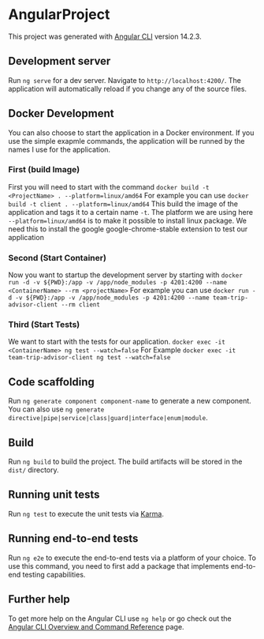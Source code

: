 # AngularProject

This project was generated with [Angular CLI](https://github.com/angular/angular-cli) version 14.2.3.

## Development server

Run `ng serve` for a dev server. Navigate to `http://localhost:4200/`. The application will automatically reload if you change any of the source files.

## Docker Development

You can also choose to start the application in a Docker environment. If you use the simple exapmle commands, the application will be runned by the names I use for the application.

### First (build Image)

First you will need to start with the command `docker build -t <ProjectName> . --platform=linux/amd64`
For example you can use `docker build -t client . --platform=linux/amd64`
This build the image of the application and tags it to a certain name `-t`.
The platform we are using here ` --platform=linux/amd64` is to make it possible to install linux package. We need this to install the google google-chrome-stable extension to test our application

### Second (Start Container)

Now you want to startup the development server by starting with `docker run -d -v ${PWD}:/app -v /app/node_modules -p 4201:4200 --name <ContainerName> --rm <projectName>`
For example you can use `docker run -d -v ${PWD}:/app -v /app/node_modules -p 4201:4200 --name team-trip-advisor-client --rm client`

### Third (Start Tests)

We want to start with the tests for our application. `docker exec -it <ContainerName> ng test --watch=false`
For Example `docker exec -it team-trip-advisor-client ng test --watch=false`

## Code scaffolding

Run `ng generate component component-name` to generate a new component. You can also use `ng generate directive|pipe|service|class|guard|interface|enum|module`.

## Build

Run `ng build` to build the project. The build artifacts will be stored in the `dist/` directory.

## Running unit tests

Run `ng test` to execute the unit tests via [Karma](https://karma-runner.github.io).

## Running end-to-end tests

Run `ng e2e` to execute the end-to-end tests via a platform of your choice. To use this command, you need to first add a package that implements end-to-end testing capabilities.

## Further help

To get more help on the Angular CLI use `ng help` or go check out the [Angular CLI Overview and Command Reference](https://angular.io/cli) page.
